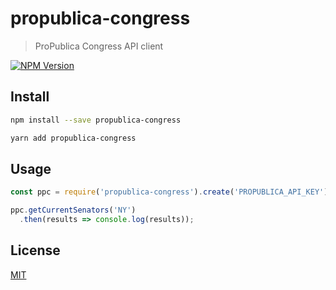 # propublica-congress

> ProPublica Congress API client

[![NPM Version][npm-image]][npm-url]

## Install

```bash
npm install --save propublica-congress
```


```bash
yarn add propublica-congress
```

## Usage

```javascript
const ppc = require('propublica-congress').create('PROPUBLICA_API_KEY');

ppc.getCurrentSenators('NY')
  .then(results => console.log(results));
```

## License

[MIT](http://vjpr.mit-license.org)

[npm-image]: https://img.shields.io/npm/v/propublica-congress.svg
[npm-url]: https://npmjs.org/package/propublica-congress
